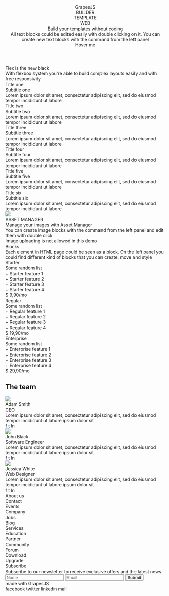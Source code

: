 <header id="izi8">
  <div class="container-width" id="ikxz">
    <div id="i122" class="logo-container">
      <div id="i3ji" class="logo">GrapesJS
      </div>
    </div>
    <nav class="menu">
      <div class="menu-item">BUILDER
      </div>
      <div class="menu-item">TEMPLATE
      </div>
      <div class="menu-item">WEB
      </div>
    </nav>
    <div class="clearfix">
    </div>
    <div class="lead-title">Build your templates without coding
    </div>
    <div class="sub-lead-title">All text blocks could be edited easily with double clicking on it. You can create new text blocks with the command from the left panel
    </div>
    <div class="lead-btn">Hover me
    </div>
  </div>
</header>
<section id="i641h" class="flex-sect">
  <div class="container-width">
    <div class="flex-title">Flex is the new black
    </div>
    <div class="flex-desc">With flexbox system you're able to build complex layouts easily and with free responsivity
    </div>
    <div class="cards">
      <div class="card">
        <div class="card-header">
        </div>
        <div class="card-body">
          <div class="card-title">Title one
          </div>
          <div class="card-sub-title">Subtitle one
          </div>
          <div class="card-desc">Lorem ipsum dolor sit amet, consectetur adipiscing elit, sed do eiusmod tempor incididunt ut labore
          </div>
        </div>
      </div>
      <div class="card">
        <div class="card-header ch2">
        </div>
        <div class="card-body">
          <div class="card-title">Title two
          </div>
          <div class="card-sub-title">Subtitle two
          </div>
          <div class="card-desc">Lorem ipsum dolor sit amet, consectetur adipiscing elit, sed do eiusmod tempor incididunt ut labore
          </div>
        </div>
      </div>
      <div class="card">
        <div class="card-header ch3">
        </div>
        <div class="card-body">
          <div class="card-title">Title three
          </div>
          <div class="card-sub-title">Subtitle three
          </div>
          <div class="card-desc">Lorem ipsum dolor sit amet, consectetur adipiscing elit, sed do eiusmod tempor incididunt ut labore
          </div>
        </div>
      </div>
      <div class="card">
        <div class="card-header ch4">
        </div>
        <div class="card-body">
          <div class="card-title">Title four
          </div>
          <div class="card-sub-title">Subtitle four
          </div>
          <div class="card-desc">Lorem ipsum dolor sit amet, consectetur adipiscing elit, sed do eiusmod tempor incididunt ut labore
          </div>
        </div>
      </div>
      <div class="card">
        <div class="card-header ch5">
        </div>
        <div class="card-body">
          <div class="card-title">Title five
          </div>
          <div class="card-sub-title">Subtitle five
          </div>
          <div class="card-desc">Lorem ipsum dolor sit amet, consectetur adipiscing elit, sed do eiusmod tempor incididunt ut labore
          </div>
        </div>
      </div>
      <div class="card">
        <div class="card-header ch6">
        </div>
        <div class="card-body">
          <div class="card-title">Title six
          </div>
          <div class="card-sub-title">Subtitle six
          </div>
          <div class="card-desc">Lorem ipsum dolor sit amet, consectetur adipiscing elit, sed do eiusmod tempor incididunt ut labore
          </div>
        </div>
      </div>
    </div>
  </div>
</section>
<section class="am-sect">
  <div class="container-width">
    <div class="am-container">
      <img onmousedown="return false" src="./img/phone-app.png" class="img-phone"/>
      <div class="am-content">
        <div class="am-pre">ASSET MANAGER
        </div>
        <div class="am-title">Manage your images with Asset Manager
        </div>
        <div class="am-desc">You can create image blocks with the command from the left panel and edit them with double click
        </div>
        <div class="am-post">Image uploading is not allowed in this demo
        </div>
      </div>
    </div>
  </div>
</section>
<section class="blk-sect">
  <div class="container-width">
    <div class="blk-title">Blocks
    </div>
    <div class="blk-desc">Each element in HTML page could be seen as a block. On the left panel you could find different kind of blocks that you can create, move and style
    </div>
    <div class="price-cards">
      <div class="price-card-cont">
        <div class="price-card">
          <div class="pc-title">Starter
          </div>
          <div class="pc-desc">Some random list
          </div>
          <div class="pc-feature odd-feat">+ Starter feature 1
          </div>
          <div class="pc-feature">+ Starter feature 2
          </div>
          <div class="pc-feature odd-feat">+ Starter feature 3
          </div>
          <div class="pc-feature">+ Starter feature 4
          </div>
          <div class="pc-amount odd-feat">$ 9,90/mo
          </div>
        </div>
      </div>
      <div class="price-card-cont">
        <div class="price-card pc-regular">
          <div class="pc-title">Regular
          </div>
          <div class="pc-desc">Some random list
          </div>
          <div class="pc-feature odd-feat">+ Regular feature 1
          </div>
          <div class="pc-feature">+ Regular feature 2
          </div>
          <div class="pc-feature odd-feat">+ Regular feature 3
          </div>
          <div class="pc-feature">+ Regular feature 4
          </div>
          <div class="pc-amount odd-feat">$ 19,90/mo
          </div>
        </div>
      </div>
      <div class="price-card-cont">
        <div class="price-card pc-enterprise">
          <div class="pc-title">Enterprise
          </div>
          <div class="pc-desc">Some random list
          </div>
          <div class="pc-feature odd-feat">+ Enterprise feature 1
          </div>
          <div class="pc-feature">+ Enterprise feature 2
          </div>
          <div class="pc-feature odd-feat">+ Enterprise feature 3
          </div>
          <div class="pc-feature">+ Enterprise feature 4
          </div>
          <div class="pc-amount odd-feat">$ 29,90/mo
          </div>
        </div>
      </div>
    </div>
  </div>
</section>
<section class="bdg-sect">
  <div class="container-width">
    <h1 class="bdg-title">The team
    </h1>
    <div class="badges">
      <div class="badge">
        <div class="badge-header">
        </div>
        <img src="img/team1.jpg" class="badge-avatar"/>
        <div class="badge-body">
          <div class="badge-name">Adam Smith
          </div>
          <div class="badge-role">CEO
          </div>
          <div class="badge-desc">Lorem ipsum dolor sit amet, consectetur adipiscing elit, sed do eiusmod tempor incididunt ut labore ipsum dolor sit
          </div>
        </div>
        <div class="badge-foot">
          <span class="badge-link">f</span>
          <span class="badge-link">t</span>
          <span class="badge-link">ln</span>
        </div>
      </div>
      <div class="badge">
        <div class="badge-header">
        </div>
        <img src="img/team2.jpg" class="badge-avatar"/>
        <div class="badge-body">
          <div class="badge-name">John Black
          </div>
          <div class="badge-role">Software Engineer
          </div>
          <div class="badge-desc">Lorem ipsum dolor sit amet, consectetur adipiscing elit, sed do eiusmod tempor incididunt ut labore ipsum dolor sit
          </div>
        </div>
        <div class="badge-foot">
          <span class="badge-link">f</span>
          <span class="badge-link">t</span>
          <span class="badge-link">ln</span>
        </div>
      </div>
      <div class="badge">
        <div class="badge-header">
        </div>
        <img src="img/team3.jpg" class="badge-avatar"/>
        <div class="badge-body">
          <div class="badge-name">Jessica White
          </div>
          <div class="badge-role">Web Designer
          </div>
          <div class="badge-desc">Lorem ipsum dolor sit amet, consectetur adipiscing elit, sed do eiusmod tempor incididunt ut labore ipsum dolor sit
          </div>
        </div>
        <div class="badge-foot">
          <span class="badge-link">f</span>
          <span class="badge-link">t</span>
          <span class="badge-link">ln</span>
        </div>
      </div>
    </div>
  </div>
</section>
<footer class="footer-under">
  <div class="container-width">
    <div class="footer-container">
      <div class="foot-lists">
        <div class="foot-list">
          <div class="foot-list-title">About us
          </div>
          <div class="foot-list-item">Contact
          </div>
          <div class="foot-list-item">Events
          </div>
          <div class="foot-list-item">Company
          </div>
          <div class="foot-list-item">Jobs
          </div>
          <div class="foot-list-item">Blog
          </div>
        </div>
        <div class="foot-list">
          <div class="foot-list-title">Services
          </div>
          <div class="foot-list-item">Education
          </div>
          <div class="foot-list-item">Partner
          </div>
          <div class="foot-list-item">Community
          </div>
          <div class="foot-list-item">Forum
          </div>
          <div class="foot-list-item">Download
          </div>
          <div class="foot-list-item">Upgrade
          </div>
        </div>
        <div class="clearfix">
        </div>
      </div>
      <div class="form-sub">
        <div class="foot-form-cont">
          <div class="foot-form-title">Subscribe
          </div>
          <div class="foot-form-desc">Subscribe to our newsletter to receive exclusive offers and the latest news
          </div>
          <input name="name" placeholder="Name" class="sub-input"/>
          <input name="email" placeholder="Email" class="sub-input"/>
          <button type="button" class="sub-btn">Submit</button>
        </div>
      </div>
    </div>
  </div>
  <div class="copyright">
    <div class="container-width">
      <div class="made-with">
        made with GrapesJS
      </div>
      <div class="foot-social-btns">facebook twitter linkedin mail
      </div>
      <div class="clearfix">
      </div>
    </div>
  </div>
</footer>
